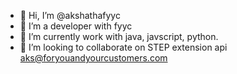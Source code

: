 - 👋 Hi, I’m @akshathafyyc
- 👀 I’m a developer with fyyc
- 🌱 I’m currently work with java, javscript, python.
- 💞️ I’m looking to collaborate on STEP extension api 
aks@foryouandyourcustomers.com


